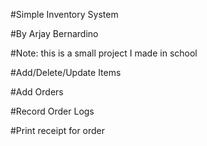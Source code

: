 #Simple Inventory System

#By Arjay Bernardino

#Note: this is a small project I made in school

#Add/Delete/Update Items 

#Add Orders

#Record Order Logs

#Print receipt for order



